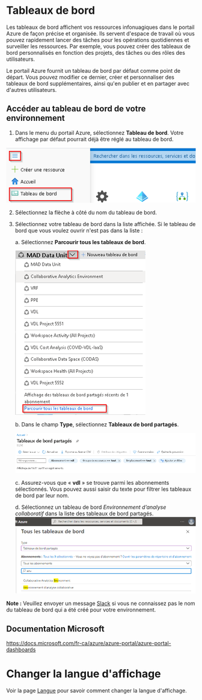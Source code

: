 # Tableaux de bord

Les tableaux de bord affichent vos ressources infonuagiques dans le portail Azure de façon précise et organisée. Ils servent d'espace de
travail où vous pouvez rapidement lancer des tâches pour les opérations quotidiennes et surveiller les ressources. Par exemple, vous pouvez
créer des tableaux de bord personnalisés en fonction des projets, des tâches ou des rôles des utilisateurs.

Le portail Azure fournit un tableau de bord par défaut comme point de départ. Vous pouvez modifier ce dernier, créer et personnaliser des
tableaux de bord supplémentaires, ainsi qu'en publier et en partager avec d'autres utilisateurs.

## Accéder au tableau de bord de votre environnement

1.  Dans le menu du portail Azure, sélectionnez **Tableau de bord**. Votre affichage par défaut pourrait déjà être réglé au tableau de bord.

![Accès au tableau de bord](images/AccessDasboard.png)

2.  Sélectionnez la flèche à côté du nom du tableau de bord.

3.  Sélectionnez votre tableau de bord dans la liste affichée. Si le tableau de bord que vous voulez ouvrir n'est pas dans la liste :

    a.  Sélectionnez **Parcourir tous les tableaux de bord**.

       ![Browse Dashboards](images/DashboardBrowse.png)

    b.  Dans le champ **Type**, sélectionnez **Tableaux de bord partagés**.

       ![Browse All Dashboards](images/DashboardBrowseAll.png)  

    c.  Assurez-vous que « **vdl** » se trouve parmi les abonnements sélectionnés. Vous pouvez aussi saisir du texte pour filtrer les tableaux de bord par leur nom.

    d.  Sélectionnez un tableau de bord _Environnement d’analyse collaboratif_ dans la liste des tableaux de bord partagés.
    ![Tableau de bord - Environnement d’analyse collaboratif](images/DashboardEAC.png)

**Note :** Veuillez envoyer un message [Slack](https://cae-eac.slack.com) si vous ne connaissez pas le nom du tableau de  bord qui a été créé pour votre environnement.

## Documentation Microsoft
https://docs.microsoft.com/fr-ca/azure/azure-portal/azure-portal-dashboards

# Changer la langue d'affichage
Voir la page [Langue](Langue.md) pour savoir comment changer la langue d'affichage.
